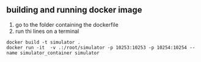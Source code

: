 ## building and running docker image

1. go to the folder containing the dockerfile
2. run thi lines on a terminal

```
docker build -t simulator .
docker run -it  -v .:/root/simulator -p 10253:10253 -p 10254:10254 --name simulator_container simulator

```